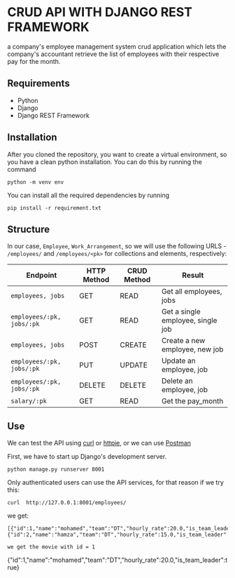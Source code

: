 # CRUD API WITH DJANGO REST FRAMEWORK
a company's employee management system crud application which lets the company's accountant retrieve the list of employees with their respective
pay for the month.

## Requirements
- Python 
- Django 
- Django REST Framework

## Installation
After you cloned the repository, you want to create a virtual environment, so you have a clean python installation.
You can do this by running the command
```
python -m venv env
```

You can install all the required dependencies by running
```
pip install -r requirement.txt
```

## Structure

In our case, `Employee`, `Work_Arrangement`, so we will use the following URLS - `/employees/` and `/employees/<pk>` for collections and elements, respectively:

Endpoint |HTTP Method | CRUD Method | Result
-- | -- |-- |--
`employees, jobs` | GET | READ | Get all employees, jobs
`employees/:pk, jobs/:pk`| GET | READ | Get a single employee, single job
`employees, jobs`| POST | CREATE | Create a new employee, new job
`employees/:pk, jobs/:pk`| PUT | UPDATE | Update an employee, job
`employees/:pk, jobs/:pk`| DELETE | DELETE | Delete an employee, job
`salary/:pk`| GET | READ | Get the pay_month


## Use
We can test the API using [curl](https://curl.haxx.se/) or [httpie](https://github.com/jakubroztocil/httpie#installation), or we can use [Postman](https://www.postman.com/)


First, we have to start up Django's development server.
```
python manage.py runserver 8001
```
Only authenticated users can use the API services, for that reason if we try this:
```
curl  http://127.0.0.1:8001/employees/
```
we get:
```
[{"id":1,"name":"mohamed","team":"DT","hourly_rate":20.0,"is_team_leader":true},{"id":2,"name":"hamza","team":"DT","hourly_rate":15.0,"is_team_leader":false}]
```

```
we get the movie with id = 1
```
{"id":1,"name":"mohamed","team":"DT","hourly_rate":20.0,"is_team_leader":true}
```


